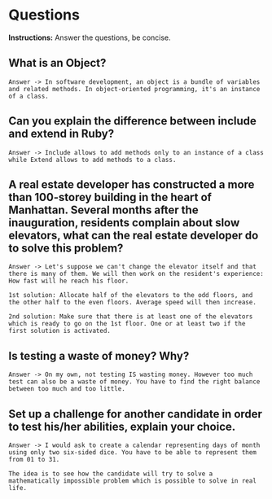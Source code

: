 # Questions
**Instructions:** Answer the questions, be concise.

## What is an Object? 

    Answer -> In software development, an object is a bundle of variables and related methods. In object-oriented programming, it's an instance of a class.

## Can you explain the difference between include and extend in Ruby?

    Answer -> Include allows to add methods only to an instance of a class while Extend allows to add methods to a class. 

## A real estate developer has constructed a more than 100-storey building in the heart of Manhattan. Several months after the inauguration, residents complain about slow elevators, what can the real estate developer do to solve this problem?

    Answer -> Let's suppose we can't change the elevator itself and that there is many of them. We will then work on the resident's experience: How fast will he reach his floor.

    1st solution: Allocate half of the elevators to the odd floors, and the other half to the even floors. Average speed will then increase.

    2nd solution: Make sure that there is at least one of the elevators which is ready to go on the 1st floor. One or at least two if the first solution is activated.

## Is testing a waste of money? Why?

    Answer -> On my own, not testing IS wasting money. However too much test can also be a waste of money. You have to find the right balance between too much and too little.
 
## Set up a challenge for another candidate in order to test his/her abilities, explain your choice.
   
    Answer -> I would ask to create a calendar representing days of month using only two six-sided dice. You have to be able to represent them from 01 to 31. 
    
    The idea is to see how the candidate will try to solve a mathematically impossible problem which is possible to solve in real life.